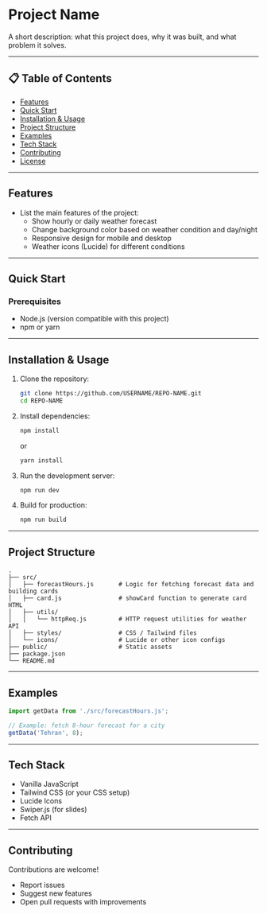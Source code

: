 # Project Name

A short description: what this project does, why it was built, and what problem it solves.

---

## 📋 Table of Contents

- [Features](#features)  
- [Quick Start](#quick-start)  
- [Installation & Usage](#installation--usage)  
- [Project Structure](#project-structure)  
- [Examples](#examples)  
- [Tech Stack](#tech-stack)  
- [Contributing](#contributing)  
- [License](#license)

---

## Features

- List the main features of the project:  
  - Show hourly or daily weather forecast  
  - Change background color based on weather condition and day/night  
  - Responsive design for mobile and desktop  
  - Weather icons (Lucide) for different conditions  

---

## Quick Start

### Prerequisites

- Node.js (version compatible with this project)  
- npm or yarn  

---

## Installation & Usage

1. Clone the repository:
   ```bash
   git clone https://github.com/USERNAME/REPO-NAME.git
   cd REPO-NAME
   ```

2. Install dependencies:
   ```bash
   npm install
   ```
   or
   ```bash
   yarn install
   ```

3. Run the development server:
   ```bash
   npm run dev
   ```

4. Build for production:
   ```bash
   npm run build
   ```

---

## Project Structure

```
.
├── src/
│   ├── forecastHours.js       # Logic for fetching forecast data and building cards
│   ├── card.js                # showCard function to generate card HTML
│   ├── utils/
│   │   └── httpReq.js         # HTTP request utilities for weather API
│   ├── styles/                # CSS / Tailwind files
│   └── icons/                 # Lucide or other icon configs
├── public/                    # Static assets
├── package.json
└── README.md
```

---

## Examples

```js
import getData from './src/forecastHours.js';

// Example: fetch 8-hour forecast for a city
getData('Tehran', 8);
```

---

## Tech Stack

- Vanilla JavaScript  
- Tailwind CSS (or your CSS setup)  
- Lucide Icons  
- Swiper.js (for slides)  
- Fetch API  

---

## Contributing

Contributions are welcome!  

- Report issues  
- Suggest new features  
- Open pull requests with improvements  